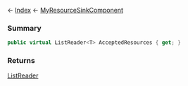← [Index](Api-Index) ← [MyResourceSinkComponent](Sandbox.Game.EntityComponents.MyResourceSinkComponent)

### Summary

```csharp
public virtual ListReader<T> AcceptedResources { get; }
```

### Returns

[ListReader<T>](VRage.Collections.ListReader`1)

